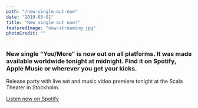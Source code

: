 ```yaml
---
path: "/new-single-out-now"
date: "2019-03-01"
title: "New single out now!"
featuredImage: "now-streaming.jpg"
photoCredit: ""
---
```


### New single "You/More" is now out on all platforms. It was made available worldwide tonight at midnight. Find it on Spotify, Apple Music or wherever you get your kicks.

Release party with live set and music video premiere tonight at the Scala Theater in Stockholm.

[Listen now on Spotify](https://open.spotify.com/album/1Y5e9yno9NKbStR6Alqzjn)


